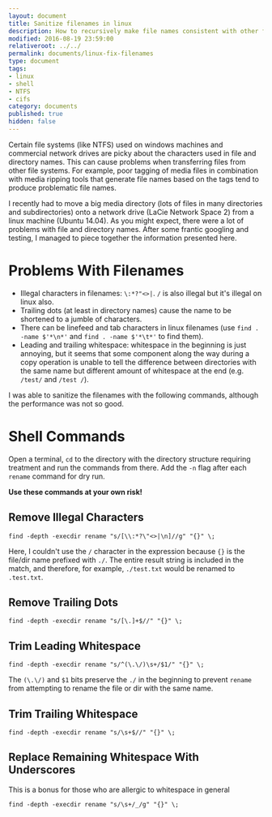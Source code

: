 ```yaml
---
layout: document
title: Sanitize filenames in linux
description: How to recursively make file names consistent with other file systems
modified: 2016-08-19 23:59:00
relativeroot: ../../
permalink: documents/linux-fix-filenames
type: document
tags:
- linux
- shell
- NTFS
- cifs
category: documents
published: true
hidden: false
---
```


Certain file systems (like NTFS) used on windows machines and commercial network drives are picky about the characters used in file and directory names.
This can cause problems when transferring files from other file systems.
For example, poor tagging of media files in combination with media ripping tools that generate file names based on the tags tend to produce problematic file names.

I recently had to move a big media directory (lots of files in many directories and subdirectories) onto a network drive (LaCie Network Space 2) from a linux machine (Ubuntu 14.04).
As you might expect, there were a lot of problems with file and directory names.
After some frantic googling and testing, I managed to piece together the information presented here.

Problems With Filenames
=======================

- Illegal characters in filenames: `\:*?"<>|`. `/` is also illegal but it's illegal on linux also.
- Trailing dots (at least in directory names) cause the name to be shortened to a jumble of characters.
- There can be linefeed and tab characters in linux filenames (use `find . -name $'*\n*'` and `find . -name $'*\t*'` to find them).
- Leading and trailing whitespace: whitespace in the beginning is just annoying, but it seems that some component along the way during a copy operation is unable to tell the difference between directories with the same name but different amount of whitespace at the end (e.g. `/test/` and `/test /`).

I was able to sanitize the filenames with the following commands, although the performance was not so good.

Shell Commands
===

Open a terminal, `cd` to the directory with the directory structure requiring treatment and run the commands from there.
Add the `-n` flag after each `rename` command for dry run.

**Use these commands at your own risk!**

Remove Illegal Characters
---

`find -depth -execdir rename "s/[\\:*?\"<>|\n]//g" "{}" \;`

Here, I couldn't use the `/` character in the expression because `{}` is the file/dir name prefixed with `./`. The entire result string is included in the match, and therefore, for example, `./test.txt` would be renamed to `.test.txt`.

Remove Trailing Dots
---

`find -depth -execdir rename "s/[\.]+$//" "{}" \;`

Trim Leading Whitespace
---

`find -depth -execdir rename "s/^(\.\/)\s+/$1/" "{}" \;`

The `(\.\/)` and `$1` bits preserve the `./` in the beginning to prevent `rename` from attempting to rename the file or dir with the same name.

Trim Trailing Whitespace
---

`find -depth -execdir rename "s/\s+$//" "{}" \;`

Replace Remaining Whitespace With Underscores
---

This is a bonus for those who are allergic to whitespace in general

`find -depth -execdir rename "s/\s+/_/g" "{}" \;`
